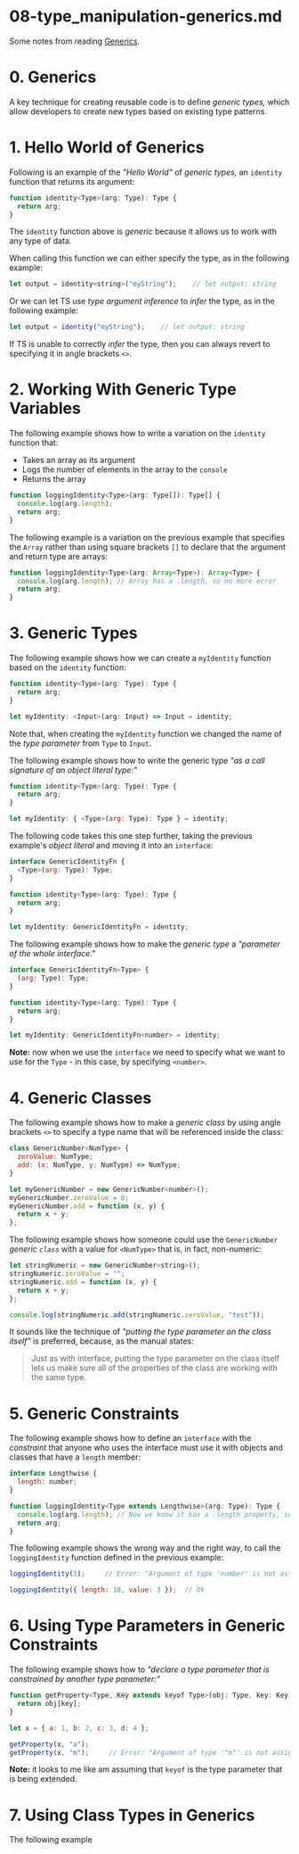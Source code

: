 
# 08-type_manipulation-generics.md

Some notes from reading
[Generics](https://www.typescriptlang.org/docs/handbook/2/generics.html).

# 0. Generics

A key technique for creating reusable code is to define *generic types,*
which allow developers to create new types based on existing type patterns.

# 1. Hello World of Generics

Following is an example of the *"Hello World"* of *generic types,* an `identity` function that
returns its argument:

```javascript
function identity<Type>(arg: Type): Type {
  return arg;
}
```

The `identity` function above is *generic* because it allows us to work with any type of data.

When calling this function we can either specify the type, as in the following example:

```javascript
let output = identity<string>("myString");    // let output: string
```

Or we can let TS use *type argument inference* to *infer* the type, as in the following example:

```javascript
let output = identity("myString");    // let output: string
```

If TS is unable to correctly *infer* the type, then you can always revert to specifying it in angle brackets `<>`.

# 2. Working With Generic Type Variables

The following example shows how to write a variation on the `identity` function that:

- Takes an array as its argument
- Logs the number of elements in the array to the `console`
- Returns the array

```javascript
function loggingIdentity<Type>(arg: Type[]): Type[] {
  console.log(arg.length);
  return arg;
}
```

The following example is a variation on the previous example that specifies the `Array` rather
than using square brackets `[]` to declare that the argument and return type are arrays:

```javascript
function loggingIdentity<Type>(arg: Array<Type>): Array<Type> {
  console.log(arg.length); // Array has a .length, so no more error
  return arg;
}
```

# 3. Generic Types

The following example shows how we can create a `myIdentity` function based on the `identity` function:

```javascript
function identity<Type>(arg: Type): Type {
  return arg;
}

let myIdentity: <Input>(arg: Input) => Input = identity;
```

Note that, when creating the `myIdentity` function we changed the name of the *type parameter* from `Type`
to `Input`.

The following example shows how to write the generic type *"as a call signature of an object literal type:"*

```javascript
function identity<Type>(arg: Type): Type {
  return arg;
}

let myIdentity: { <Type>(arg: Type): Type } = identity;
```

The following code takes this one step further, taking the previous example's *object literal* and moving it
into an `interface`:

```javascript
interface GenericIdentityFn {
  <Type>(arg: Type): Type;
}

function identity<Type>(arg: Type): Type {
  return arg;
}

let myIdentity: GenericIdentityFn = identity;
```

The following example shows how to make the *generic type* a *"parameter of the whole interface."*

```javascript
interface GenericIdentityFn<Type> {
  (arg: Type): Type;
}

function identity<Type>(arg: Type): Type {
  return arg;
}

let myIdentity: GenericIdentityFn<number> = identity;
```

**Note:** now when we use the `interface` we need to specify what we want to use for the `Type` -
in this case, by specifying `<number>`.


# 4. Generic Classes

The following example shows how to make a *generic class* by using angle brackets `<>` to specify
a type name that will be referenced inside the class:

```javascript
class GenericNumber<NumType> {
  zeroValue: NumType;
  add: (x: NumType, y: NumType) => NumType;
}

let myGenericNumber = new GenericNumber<number>();
myGenericNumber.zeroValue = 0;
myGenericNumber.add = function (x, y) {
  return x + y;
};
```

The following example shows how someone could use the `GenericNumber` *generic `class`* with a value
for `<NumType>` that is, in fact, non-numeric:

```javascript
let stringNumeric = new GenericNumber<string>();
stringNumeric.zeroValue = "";
stringNumeric.add = function (x, y) {
  return x + y;
};

console.log(stringNumeric.add(stringNumeric.zeroValue, "test"));
```

It sounds like the technique of *"putting the type parameter on the class itself"* is preferred, because,
as the manual states:

> Just as with interface, putting the type parameter on the class itself lets us make sure all of the properties of the class are working with the same type.


# 5. Generic Constraints

The following example shows how to define an `interface` with the *constraint* that anyone who uses the interface
must use it with objects and classes that have a `length` member:

```javascript
interface Lengthwise {
  length: number;
}

function loggingIdentity<Type extends Lengthwise>(arg: Type): Type {
  console.log(arg.length); // Now we know it has a .length property, so no more error
  return arg;
}
```

The following example shows the wrong way and the right way, to call the `loggingIdentity` function defined
in the previous example:

```javascript
loggingIdentity(3);     // Error: "Argument of type 'number' is not assignable to parameter of type 'Lengthwise'."

loggingIdentity({ length: 10, value: 3 });  // Ok
```

# 6. Using Type Parameters in Generic Constraints

The following example shows how to *"declare a type parameter that is constrained by another type parameter:"*

```javascript
function getProperty<Type, Key extends keyof Type>(obj: Type, key: Key) {
  return obj[key];
}

let x = { a: 1, b: 2, c: 3, d: 4 };

getProperty(x, "a");
getProperty(x, "m");     // Error: "Argument of type '"m"' is not assignable to parameter of type '"a" | "b" | "c" | "d"'."
```

**Note:** it looks to me like am assuming that `keyof` is the type parameter that is being extended.

# 7. Using Class Types in Generics

The following example 

```javascript
```

